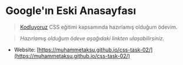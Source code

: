 # Google'ın Eski Anasayfası

> [Kodluyoruz](https://www.kodluyoruz.org/) CSS eğitimi kapsamında hazırlamış olduğum ödevim.

> *Hazırlamış olduğum ödeve aşağıdaki linkten ulaşabilirsiniz.*

- Website: [https://muhammetaksu.github.io/css-task-02/](https://muhammetaksu.github.io/css-task-02/)
